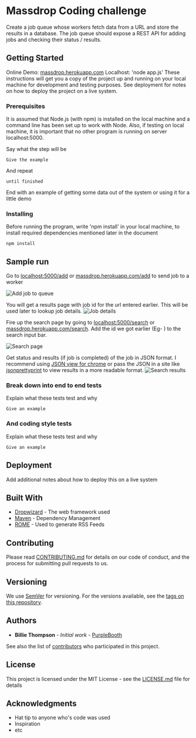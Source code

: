 # Massdrop Coding challenge

Create a job queue whose workers fetch data from a URL and store the results in a database.  The job queue should expose a REST API for adding jobs and checking their status / results.

## Getting Started

Online Demo: [massdrop.herokuapp.com](https://massdrop.herokuapp.com) 
Localhost: 'node app.js' These instructions will get you a copy of the project up and running on your local machine for development and testing purposes. See deployment for notes on how to deploy the project on a live system.



### Prerequisites

It is assumed that Node.js (with npm) is installed on the local machine and a command line has been set up to work with Node. Also, if testing on local machine, it is important that no other program is running on server localhost:5000.

Say what the step will be

```
Give the example
```

And repeat

```
until finished
```

End with an example of getting some data out of the system or using it for a little demo

### Installing

Before running the program, write 'npm install' in your local machine, to install required dependencies mentioned later in the document

```
npm install
```

## Sample run

Go to [localhost:5000/add](http://localhost:5000/add) or [massdrop.herokuapp.com/add](https://massdrop.herokuapp.com/add) to send job to a worker

![Add job to queue](http://)

You will get a results page with job id for the url entered earlier. This will be used later to lookup job details.
![Job details](http://)

Fire up the search page by going to [localhost:5000/search](http://localhost:5000/search) or [massdrop.herokuapp.com/search](https://massdrop.herokuapp.com/search). Add the id we got earlier (Eg- ) to the search input bar.

![Search page](http://)

Get status and results (if job is completed) of the job in JSON format. I recommend using [JSON view for chrome](https://chrome.google.com/webstore/detail/jsonview/chklaanhfefbnpoihckbnefhakgolnmc?hl=en) or pass the JSON in a site like [jsonprettyprint](http://jsonprettyprint.com/) to view results in a more readable format.
![Search results](http://) 

### Break down into end to end tests

Explain what these tests test and why

```
Give an example
```

### And coding style tests

Explain what these tests test and why

```
Give an example
```

## Deployment

Add additional notes about how to deploy this on a live system

## Built With

* [Dropwizard](http://www.dropwizard.io/1.0.2/docs/) - The web framework used
* [Maven](https://maven.apache.org/) - Dependency Management
* [ROME](https://rometools.github.io/rome/) - Used to generate RSS Feeds

## Contributing

Please read [CONTRIBUTING.md](https://gist.github.com/PurpleBooth/b24679402957c63ec426) for details on our code of conduct, and the process for submitting pull requests to us.

## Versioning

We use [SemVer](http://semver.org/) for versioning. For the versions available, see the [tags on this repository](https://github.com/your/project/tags). 

## Authors

* **Billie Thompson** - *Initial work* - [PurpleBooth](https://github.com/PurpleBooth)

See also the list of [contributors](https://github.com/your/project/contributors) who participated in this project.

## License

This project is licensed under the MIT License - see the [LICENSE.md](LICENSE.md) file for details

## Acknowledgments

* Hat tip to anyone who's code was used
* Inspiration
* etc

